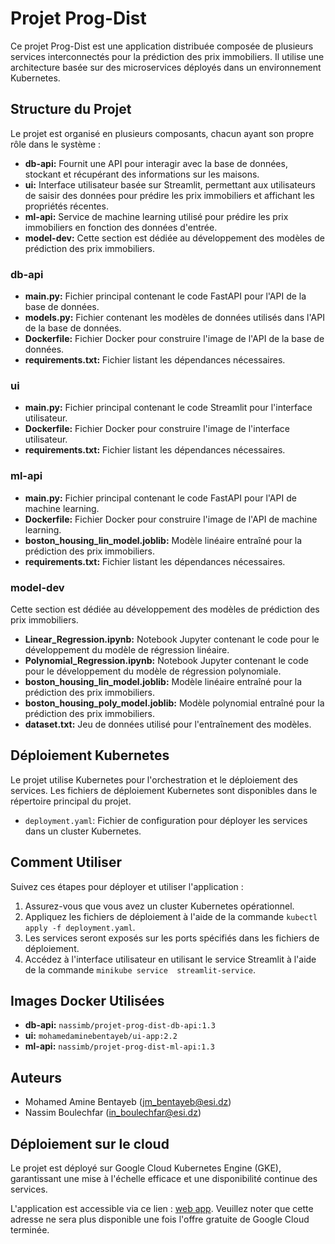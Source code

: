 # Projet Prog-Dist

Ce projet Prog-Dist est une application distribuée composée de plusieurs services interconnectés pour la prédiction des prix immobiliers. Il utilise une architecture basée sur des microservices déployés dans un environnement Kubernetes.

## Structure du Projet

Le projet est organisé en plusieurs composants, chacun ayant son propre rôle dans le système :

- **db-api:** Fournit une API pour interagir avec la base de données, stockant et récupérant des informations sur les maisons.
- **ui:** Interface utilisateur basée sur Streamlit, permettant aux utilisateurs de saisir des données pour prédire les prix immobiliers et affichant les propriétés récentes.
- **ml-api:** Service de machine learning utilisé pour prédire les prix immobiliers en fonction des données d'entrée.
- **model-dev:** Cette section est dédiée au développement des modèles de prédiction des prix immobiliers.

### db-api

- **main.py:** Fichier principal contenant le code FastAPI pour l'API de la base de données.
- **models.py:** Fichier contenant les modèles de données utilisés dans l'API de la base de données.
- **Dockerfile:** Fichier Docker pour construire l'image de l'API de la base de données.
- **requirements.txt:** Fichier listant les dépendances nécessaires.
### ui

- **main.py:** Fichier principal contenant le code Streamlit pour l'interface utilisateur.
- **Dockerfile:** Fichier Docker pour construire l'image de l'interface utilisateur.
- **requirements.txt:** Fichier listant les dépendances nécessaires.

### ml-api

- **main.py:** Fichier principal contenant le code FastAPI pour l'API de machine learning.
- **Dockerfile:** Fichier Docker pour construire l'image de l'API de machine learning.
- **boston_housing_lin_model.joblib:** Modèle linéaire entraîné pour la prédiction des prix immobiliers.
- **requirements.txt:** Fichier listant les dépendances nécessaires.

### model-dev

Cette section est dédiée au développement des modèles de prédiction des prix immobiliers.

- **Linear_Regression.ipynb:** Notebook Jupyter contenant le code pour le développement du modèle de régression linéaire.
- **Polynomial_Regression.ipynb:** Notebook Jupyter contenant le code pour le développement du modèle de régression polynomiale.
- **boston_housing_lin_model.joblib:** Modèle linéaire entraîné pour la prédiction des prix immobiliers.
- **boston_housing_poly_model.joblib:** Modèle polynomial entraîné pour la prédiction des prix immobiliers.
- **dataset.txt:** Jeu de données utilisé pour l'entraînement des modèles.

## Déploiement Kubernetes

Le projet utilise Kubernetes pour l'orchestration et le déploiement des services. Les fichiers de déploiement Kubernetes sont disponibles dans le répertoire principal du projet.

- `deployment.yaml`: Fichier de configuration pour déployer les services dans un cluster Kubernetes.

## Comment Utiliser

Suivez ces étapes pour déployer et utiliser l'application :

1. Assurez-vous que vous avez un cluster Kubernetes opérationnel.
2. Appliquez les fichiers de déploiement à l'aide de la commande `kubectl apply -f deployment.yaml`.
3. Les services seront exposés sur les ports spécifiés dans les fichiers de déploiement.
4. Accédez à l'interface utilisateur en utilisant le service Streamlit à l'aide de la commande `minikube service  streamlit-service`.
## Images Docker Utilisées

- **db-api:** `nassimb/projet-prog-dist-db-api:1.3`
- **ui:** `mohamedaminebentayeb/ui-app:2.2`
- **ml-api:** `nassimb/projet-prog-dist-ml-api:1.3`

## Auteurs

- Mohamed Amine Bentayeb (jm_bentayeb@esi.dz)
- Nassim Boulechfar (in_boulechfar@esi.dz)

## Déploiement sur le cloud

Le projet est déployé sur Google Cloud Kubernetes Engine (GKE), garantissant une mise à l'échelle efficace et une disponibilité continue des services.


L'application est accessible via ce lien : [web app](http://34.42.151.225/). Veuillez noter que cette adresse ne sera plus disponible une fois l'offre gratuite de Google Cloud terminée.



